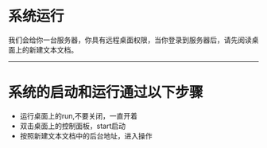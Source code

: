 # 系统运行
我们会给你一台服务器，你具有远程桌面权限，当你登录到服务器后，请先阅读桌面上的新建文本文档。
***

# 系统的启动和运行通过以下步骤
* 运行桌面上的run,不要关闭，一直开着
* 双击桌面上的控制面板，start启动
* 按照新建文本文档中的后台地址，进入操作